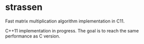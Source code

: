 # strassen
Fast matrix multiplication algorithm implementation in C11.

C++11 implementation in progress. The goal is to reach the same performance as C version.
